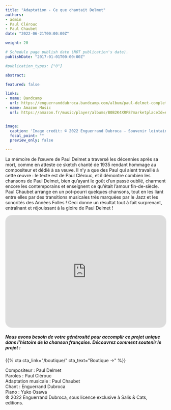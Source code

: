 ```yaml
---
title: "Adaptation - Ce que chantait Delmet"
authors:
- admin
- Paul Clérouc
- Paul Chaubet
date: "2022-06-21T00:00:00Z"

weight: 20

# Schedule page publish date (NOT publication's date).
publishDate: "2017-01-01T00:00:00Z"

#publication_types: ["0"]

abstract: 

featured: false

links:
- name: Bandcamp
  url: https://enguerranddubroca.bandcamp.com/album/paul-delmet-complete-songs-bonus-34th-week-semaine-34
- name: Amazon Music
  url: https://amazon.fr/music/player/albums/B0B2K4XRF8?marketplaceId=A13V1IB3VIYZZH&musicTerritory=FR&ref=dm_sh_VhIIYhQnlHTslEdHRx3xfa97p&trackAsin=B0B2K3NT9J


image:
  caption: 'Image credit: © 2022 Enguerrand Dubroca – Souvenir lointain, éditions Bergeret / Collection Lequy http://fantaisiesbergeret.free.fr'
  focal_point: ""
  preview_only: false

---
```


La mémoire de l’œuvre de Paul Delmet a traversé les décennies après sa mort, comme en atteste ce sketch chanté de 1935 rendant hommage au compositeur et dédié à sa veuve. Il n’y a que des Paul qui aient travaillé à cette œuvre : le texte est de Paul Clérouc, et il démontre combien les chansons de Paul Delmet, bien qu’ayant le goût d’un passé oublié, charment encore les contemporains et enseignent ce qu’était l’amour fin-de-siècle. Paul Chaubet arrange en un pot-pourri quelques chansons, tout en les liant entre elles par des transitions musicales très marquées par le Jazz et les sonorités des Années Folles ! Ceci donne un résultat tout à fait surprenant, entraînant et réjouissant à la gloire de Paul Delmet !


<iframe id='AmazonMusicEmbedB0B2K3NT9J' src='https://music.amazon.fr/embed/B0B2K3NT9J/?id=zqLbApSIyE&marketplaceId=A13V1IB3VIYZZH&musicTerritory=FR' width='100%' height='352px' frameBorder='0' style='border-radius:20px;border:1px solid rgba(0, 0, 0, 0.12);max-width:720px'></iframe>

##### Nous avons besoin de votre générosité pour accomplir ce projet unique dans l’histoire de la chanson française. Découvrez comment soutenir le projet :
{{% cta cta_link="/boutique/" cta_text="Boutique →" %}}

<p>Compositeur : Paul Delmet <br>
Paroles : Paul Clérouc<br>
Adaptation musicale : Paul Chaubet<br>
Chant : Enguerrand Dubroca<br>
Piano : Yuko Osawa<br>
℗ 2022 Enguerrand Dubroca, sous licence exclusive à Salis & Cats, editions.</p>


